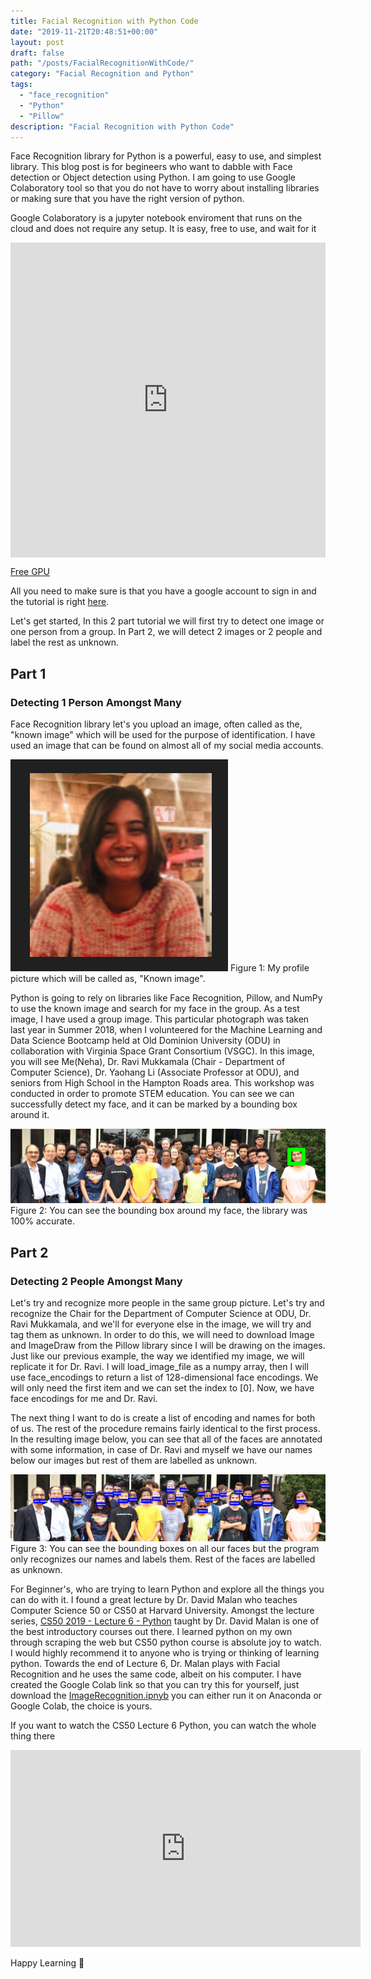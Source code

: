 ```yaml
---
title: Facial Recognition with Python Code
date: "2019-11-21T20:48:51+00:00"
layout: post
draft: false
path: "/posts/FacialRecognitionWithCode/"
category: "Facial Recognition and Python"
tags:
  - "face_recognition"
  - "Python"
  - "Pillow"
description: "Facial Recognition with Python Code"
---
```


Face Recognition library for Python is a powerful, easy to use, and simplest library. This blog post is for begineers who want to dabble with Face detection or Object detection
using Python. I am going to use Google Colaboratory tool so that you do not have to worry about installing libraries or making sure that you have the right version of python.

Google Colaboratory is a jupyter notebook enviroment that runs on the cloud and does not require any setup. It is easy, free to use, and wait for it

<div style="width:100%;height:0;padding-bottom:100%;position:relative;"><iframe src="https://giphy.com/embed/5gYaMoRVw28vMdtZ3n" width="100%" height="100%" style="position:absolute" frameBorder="0" class="giphy-embed" allowFullScreen></iframe></div><p><a href="https://giphy.com/gifs/cc-gpu-gumgum-5gYaMoRVw28vMdtZ3n">Free GPU</a></p>

All you need to make sure is that you have a google account to sign in and the tutorial is right [here](https://colab.research.google.com/notebooks/welcome.ipynb).

Let's get started, In this 2 part tutorial we will first try to detect one image or one person from a group. In Part 2, we will detect 2 images or 2 people and label the rest as unknown.

## Part 1

### Detecting 1 Person Amongst Many

Face Recognition library let's you upload an image, often called as the, "known image" which will be used for the purpose of identification. I have used an image that can be found on almost all of my social media accounts.

![Profile Picture](./nehaprofile.PNG)
Figure 1: My profile picture which will be called as, "Known image".

Python is going to rely on libraries like Face Recognition, Pillow, and NumPy to use the known image and search for my face in the group. As a test image, I have used a group image. This particular photograph was taken last year in Summer 2018, when I volunteered for the Machine Learning and Data Science Bootcamp held at Old Dominion University (ODU) in collaboration with Virginia Space Grant Consortium (VSGC). In this image, you will see Me(Neha), Dr. Ravi Mukkamala (Chair - Department of Computer Science), Dr. Yaohang Li (Associate Professor at ODU), and seniors from High School in the Hampton Roads area. This workshop was conducted in order to promote STEM education. You can see we can successfully detect my face, and it can be marked by a bounding box around it.

![Group Picture](./result_neha.PNG)
Figure 2: You can see the bounding box around my face, the library was 100% accurate.

## Part 2

### Detecting 2 People Amongst Many

Let's try and recognize more people in the same group picture. Let's try and recognize the Chair for the Department of Computer Science at ODU, Dr. Ravi Mukkamala, and we'll for everyone else in the image, we will try and tag them as unknown. In order to do this, we will need to download Image and ImageDraw from the Pillow library since I will be drawing on the images. Just like our previous example, the way we identified my image, we will replicate it for Dr. Ravi. I will load_image_file as a numpy array, then I will use face_encodings to return a list of 128-dimensional face encodings.
We will only need the first item and we can set the index to [0]. Now, we have face encodings for me and Dr. Ravi.

The next thing I want to do is create a list of encoding and names for both of us. The rest of the procedure remains fairly identical to the first process. In the resulting image below, you can see that all of the faces are annotated with some information, in case of Dr. Ravi and myself we have our names below our images but rest of them are labelled as unknown.

![Group Picture](./final.PNG)
Figure 3: You can see the bounding boxes on all our faces but the program only recognizes our names and labels them. Rest of the faces are labelled as unknown.

For Beginner's, who are trying to learn Python and explore all the things you can do with it. I found a great lecture by Dr. David Malan who teaches Computer Science 50 or CS50 at Harvard University. Amongst the lecture series,  [CS50 2019 - Lecture 6 - Python](https://www.youtube.com/watch?v=fL308_-Kbt0) taught by Dr. David Malan is one of the best introductory courses out there. I learned python on my own through scraping the web but CS50 python course is absolute joy to watch. I would highly recommend it to anyone who is trying or thinking of learning python. Towards the end of Lecture 6, Dr. Malan plays with Facial Recognition and he uses the same code, albeit on his computer. I have created the Google Colab link so that you can try this for yourself, just download the [ImageRecognition.ipnyb](https://github.com/niphadkarneha/FaceRecognition/blob/master/ImageRecognition.ipynb) you can either run it on Anaconda or Google Colab, the choice is yours.

If you want to watch the CS50 Lecture 6 Python, you can watch the whole thing there

<iframe width="560" height="315" src="https://www.youtube.com/embed/fL308_-Kbt0" frameborder="0" allow="accelerometer; autoplay; encrypted-media; gyroscope; picture-in-picture" allowfullscreen></iframe>


Happy Learning 📜
